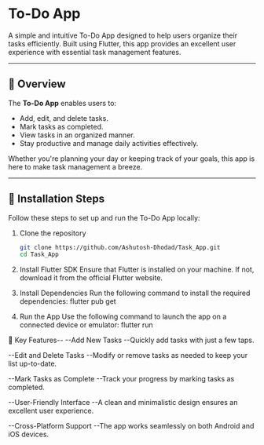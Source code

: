 # To-Do App

A simple and intuitive To-Do App designed to help users organize their tasks efficiently. Built using Flutter, this app provides an excellent user experience with essential task management features.

---

## 📝 Overview

The **To-Do App** enables users to:
- Add, edit, and delete tasks.
- Mark tasks as completed.
- View tasks in an organized manner.
- Stay productive and manage daily activities effectively.

Whether you're planning your day or keeping track of your goals, this app is here to make task management a breeze.

---

## 🚀 Installation Steps

Follow these steps to set up and run the To-Do App locally:

1. Clone the repository 
   ```bash
   git clone https://github.com/Ashutosh-Dhodad/Task_App.git
   cd Task_App
2. Install Flutter SDK
   Ensure that Flutter is installed on your machine. If not, download it from the official Flutter website.

3. Install Dependencies
   Run the following command to install the required dependencies:
     flutter pub get

4. Run the App
   Use the following command to launch the app on a connected device or emulator:
     flutter run


🌟 Key Features--
--Add New Tasks
--Quickly add tasks with just a few taps.

--Edit and Delete Tasks
--Modify or remove tasks as needed to keep your list up-to-date.

--Mark Tasks as Complete
--Track your progress by marking tasks as completed.

--User-Friendly Interface
--A clean and minimalistic design ensures an excellent user experience.

--Cross-Platform Support
--The app works seamlessly on both Android and iOS devices.

